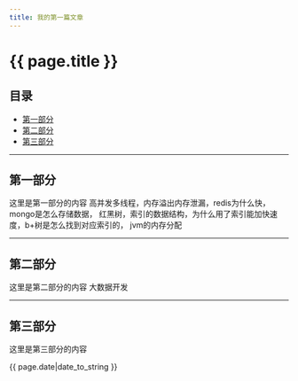 ```yaml
---
title: 我的第一篇文章
---
```


# {{ page.title }}

## 目录
+ [第一部分](#partI)
+ [第二部分](#partII)
+ [第三部分](#partIII)

----------------------------------

## 第一部分
 
这里是第一部分的内容
高并发多线程，内存溢出内存泄漏，redis为什么快，mongo是怎么存储数据，
红黑树，索引的数据结构，为什么用了索引能加快速度，b+树是怎么找到对应索引的，
jvm的内存分配

----------------------------------

## 第二部分
 
这里是第二部分的内容
大数据开发

----------------------------------

## 第三部分
 
这里是第三部分的内容

{{ page.date|date_to_string }}